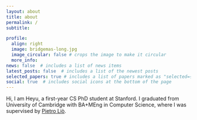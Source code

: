 ```yaml
---
layout: about
title: about
permalink: /
subtitle: 

profile:
  align: right
  image: bridgemas-long.jpg
  image_circular: false # crops the image to make it circular
  more_info: 
news: false  # includes a list of news items
latest_posts: false  # includes a list of the newest posts
selected_papers: true # includes a list of papers marked as "selected={true}"
social: true  # includes social icons at the bottom of the page
---
```


Hi, I am Heyu, a first-year CS PhD student at Stanford. I graduated from University of 
Cambridge with BA+MEng in Computer Science, where I was supervised by [Pietro Liò](https://www.cl.cam.ac.uk/~pl219/). 

